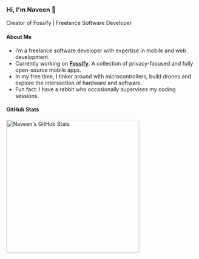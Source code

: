 ### Hi, I'm Naveen 👋

Creator of Fossify | Freelance Software Developer

#### About Me

- I’m a freelance software developer with expertise in mobile and web development.
- Currently working on [**Fossify**](https://github.com/FossifyOrg). A collection of privacy-focused and fully open-source mobile apps.
- In my free time, I tinker around with microcontrollers, build drones and explore the intersection of hardware and software.
- Fun fact: I have a rabbit who occasionally supervises my coding sessions.

#### GitHub Stats

<img src="https://github-readme-stats.vercel.app/api?username=naveensingh&show_icons=true&theme=apprentice&border_radius=16" width=350 alt="Naveen's GitHub Stats" />
